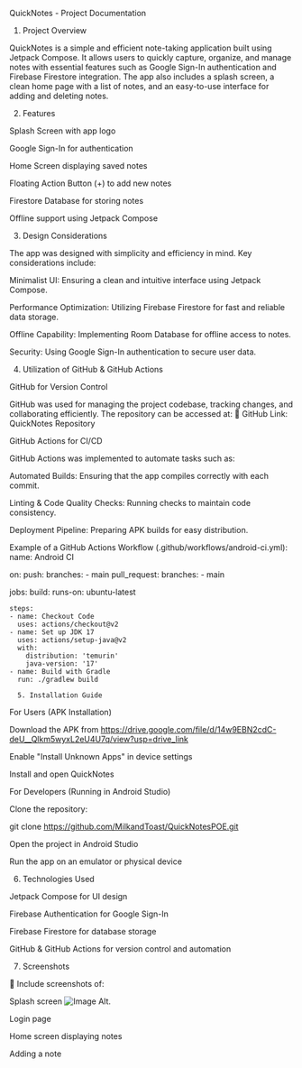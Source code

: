 
QuickNotes - Project Documentation

1. Project Overview

QuickNotes is a simple and efficient note-taking application built using Jetpack Compose. It allows users to quickly capture, organize, and manage notes with essential features such as Google Sign-In authentication and Firebase Firestore integration. The app also includes a splash screen, a clean home page with a list of notes, and an easy-to-use interface for adding and deleting notes.

2. Features

Splash Screen with app logo

Google Sign-In for authentication

Home Screen displaying saved notes

Floating Action Button (+) to add new notes

Firestore Database for storing notes

Offline support using Jetpack Compose

3. Design Considerations

The app was designed with simplicity and efficiency in mind. Key considerations include:

Minimalist UI: Ensuring a clean and intuitive interface using Jetpack Compose.

Performance Optimization: Utilizing Firebase Firestore for fast and reliable data storage.

Offline Capability: Implementing Room Database for offline access to notes.

Security: Using Google Sign-In authentication to secure user data.

4. Utilization of GitHub & GitHub Actions

GitHub for Version Control

GitHub was used for managing the project codebase, tracking changes, and collaborating efficiently. The repository can be accessed at:
🔗 GitHub Link: QuickNotes Repository

GitHub Actions for CI/CD

GitHub Actions was implemented to automate tasks such as:

Automated Builds: Ensuring that the app compiles correctly with each commit.

Linting & Code Quality Checks: Running checks to maintain code consistency.

Deployment Pipeline: Preparing APK builds for easy distribution.

Example of a GitHub Actions Workflow (.github/workflows/android-ci.yml):
name: Android CI

on:
  push:
    branches:
      - main
  pull_request:
    branches:
      - main

jobs:
  build:
    runs-on: ubuntu-latest

    steps:
    - name: Checkout Code
      uses: actions/checkout@v2
    - name: Set up JDK 17
      uses: actions/setup-java@v2
      with:
        distribution: 'temurin'
        java-version: '17'
    - name: Build with Gradle
      run: ./gradlew build

      5. Installation Guide

For Users (APK Installation)

Download the APK from https://drive.google.com/file/d/14w9EBN2cdC-deU__Qlkm5wyxL2eU4U7q/view?usp=drive_link

Enable "Install Unknown Apps" in device settings

Install and open QuickNotes

For Developers (Running in Android Studio)

Clone the repository:

git clone https://github.com/MilkandToast/QuickNotesPOE.git

Open the project in Android Studio

Run the app on an emulator or physical device

6. Technologies Used

Jetpack Compose for UI design

Firebase Authentication for Google Sign-In

Firebase Firestore for database storage

GitHub & GitHub Actions for version control and automation

7. Screenshots

📸 Include screenshots of:

Splash screen
![Image Alt](image_url).

Login page

Home screen displaying notes

Adding a note
